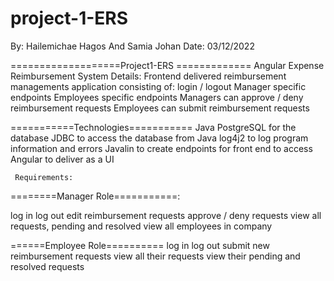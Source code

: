 # project-1-ERS
By: Hailemichae Hagos And Samia Johan
Date: 03/12/2022

===================Project1-ERS =============
Angular Expense Reimbursement System
Details:
Frontend delivered reimbursement managements application consisting of:
login / logout
Manager specific endpoints
Employees specific endpoints
Managers can approve / deny reimbursement requests
Employees can submit reimbursement requests

===========Technologies===========
Java
PostgreSQL for the database
JDBC to access the database from Java
log4j2 to log program information and errors
Javalin to create endpoints for front end to access
Angular to deliver as a UI

     Requirements:
========Manager Role===========:

log in
log out
edit reimbursement requests
approve / deny requests
view all requests, pending and resolved
view all employees in company

======Employee Role==========
log in
log out
submit new reimbursement requests
view all their requests
view their pending and resolved requests




